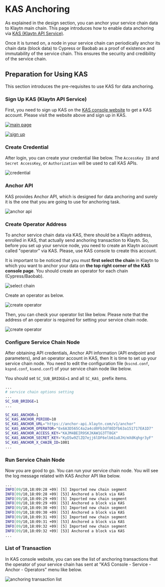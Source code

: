 # KAS Anchoring

As explained in the design section, you can anchor your service chain data to Klaytn main chain. This page introduces how to enable data anchoring via [KAS (Klaytn API Service)](https://www.klaytnapi.com).

Once it is turned on, a node in your service chain can periodically anchor its chain data (block data) to Cypress or Baobab as a proof of existence and immutability of the service chain. This ensures the security and credibility of the service chain.

## Preparation for Using KAS <a href="#preparation-with-kas" id="preparation-with-kas"></a>

This section introduces the pre-requisites to use KAS for data anchoring.

### Sign Up KAS (Klaytn API Service) <a href="#sign-up-kas" id="sign-up-kas"></a>

First, you need to sign up KAS on the [KAS console website](https://www.klaytnapi.com) to get a KAS account. Please visit the website above and sign up in KAS.

[![main page](../../../../../installation-guide/deployment/service-chain/images/kas-main-en.png)](https://www.klaytnapi.com)

[![sign up](../../../../../installation-guide/deployment/service-chain/images/kas-signup-en.png)](https://www.klaytnapi.com)

### Create Credential <a href="#check-credential" id="check-credential"></a>

After login, you can create your credential like below. The `AccessKey ID` and `Secret AccessKey`, or `Authorization` will be used to call KAS APIs.

![credential](../../../../../installation-guide/deployment/service-chain/images/kas-credential-en.png)

### Anchor API <a href="#anchor-api" id="anchor-api"></a>

KAS provides Anchor API, which is designed for data anchoring and surely it is the one that you are going to use for anchoring task.

![anchor api](../../../../../installation-guide/deployment/service-chain/images/kas-anchor-api-en.png)

### Create Operator Address <a href="#create-kas-credential" id="create-kas-credential"></a>

To anchor service chain data via KAS, there should be a Klaytn address, enrolled in KAS, that actually send anchoring transaction to Klaytn. So, before you set up your service node, you need to create an Klaytn account called "operator" via KAS. Please, use KAS console to create this account.

It is important to be noticed that you must **first select the chain** in Klaytn to which you want to anchor your data on **the top right corner of the KAS console page**. You should create an operator for each chain (Cypress/Baobab).

![select chain](../../../../../installation-guide/deployment/service-chain/images/kas-select-chain-en.png)

Create an operator as below.

![create operator](../../../../../installation-guide/deployment/service-chain/images/kas-create-operator-en.png)

Then, you can check your operator list like below. Please note that the address of an operator is required for setting your service chain node.

![create operator](../../../../../installation-guide/deployment/service-chain/images/kas-operator-list-en.png)

### Configure Service Chain Node <a href="#configure-service-chain-node" id="configure-service-chain-node"></a>

After obtaining API credentials, Anchor API information (API endpoint and parameters), and an operator account in KAS, then It is time to set up your service chain node. You need to edit the configuration file (`kscnd.conf`, `kspnd.conf`, `ksend.conf`) of your service chain node like below.

You should set `SC_SUB_BRIDGE=1` and all `SC_KAS_` prefix items.

```bash
...
# service chain options setting
...
SC_SUB_BRIDGE=1
...

SC_KAS_ANCHOR=1                                                         # 1: enable, 0: disable
SC_KAS_ANCHOR_PERIOD=10                                                 # Anchoring block period
SC_KAS_ANCHOR_URL="https://anchor-api.klaytn.com/v1/anchor"             # Anchor API URL
SC_KAS_ANCHOR_OPERATOR="0x6A3D565C4a2a4cd0Fb3df8EDfb63a151717EA1D7"     # Operator address
SC_KAS_ANCHOR_ACCESS_KEY="KAJM4BEIR9SKJKAW1G3TT8GX"                     # Credential Access key
SC_KAS_ANCHOR_SECRET_KEY="KyD5w9ZlZQ7ejj6lDF6elb61u8JH/mXdKqhgr3yF"     # Credential Secret key
SC_KAS_ANCHOR_X_CHAIN_ID=1001                                           # Cypress: 8217, Baobab: 1001
...
```

### Run Service Chain Node <a href="#run-service-chain-node" id="run-service-chain-node"></a>

Now you are good to go. You can run your service chain node. You will see the log message related with KAS Anchor API like below.

```bash
...
INFO[09/10,18:09:28 +09] [5] Imported new chain segment                number=86495 hash=5a20d6…cbca1b blocks=1  txs=3 elapsed=2.387ms  trieDBSize=5.10kB mgas=0.063 mgasps=26.383
INFO[09/10,18:09:28 +09] [53] Anchored a block via KAS                  blkNum=86495
INFO[09/10,18:09:29 +09] [5] Imported new chain segment                number=86496 hash=8897bc…4ea7e7 blocks=1  txs=3 elapsed=2.158ms  trieDBSize=5.10kB mgas=0.063 mgasps=29.188
INFO[09/10,18:09:29 +09] [53] Anchored a block via KAS                  blkNum=86496
INFO[09/10,18:09:30 +09] [5] Imported new chain segment                number=86497 hash=44b319…7d4247 blocks=1  txs=3 elapsed=2.346ms  trieDBSize=5.43kB mgas=0.063 mgasps=26.848
INFO[09/10,18:09:30 +09] [53] Anchored a block via KAS                  blkNum=86497
INFO[09/10,18:09:31 +09] [5] Imported new chain segment                number=86498 hash=0b98ba…73d654 blocks=1  txs=3 elapsed=2.235ms  trieDBSize=5.61kB mgas=0.063 mgasps=28.186
INFO[09/10,18:09:31 +09] [53] Anchored a block via KAS                  blkNum=86498
INFO[09/10,18:09:32 +09] [5] Imported new chain segment                number=86499 hash=4f01ab…3bc334 blocks=1  txs=3 elapsed=3.319ms  trieDBSize=5.61kB mgas=0.063 mgasps=18.977
INFO[09/10,18:09:32 +09] [53] Anchored a block via KAS                  blkNum=86499
...
```

### List of Transaction <a href="#list-of-transaction" id="list-of-transaction"></a>

In KAS console website, you can see the list of anchoring transactions that the operator of your service chain has sent at "KAS Console - Service - Anchor - Operators" menu like below.

![anchoring transaction list](../../../../../installation-guide/deployment/service-chain/images/kas-tx-list-en.png)
